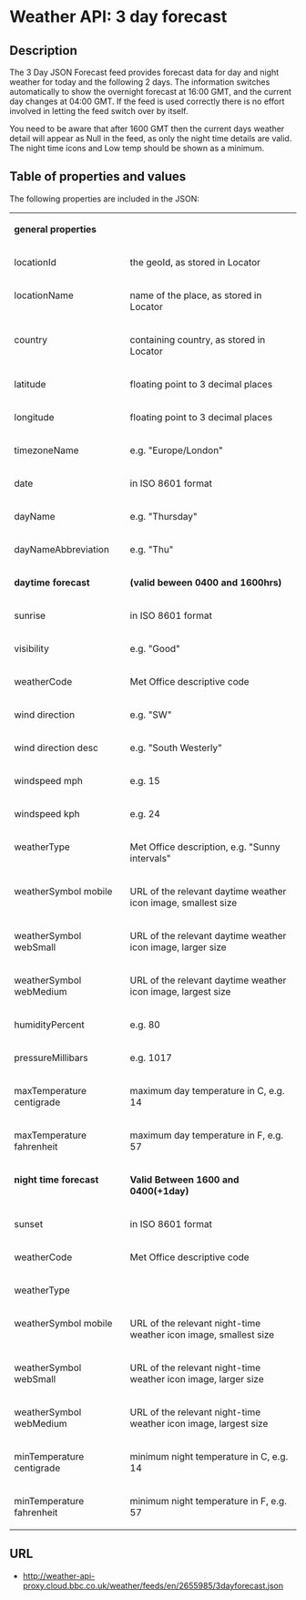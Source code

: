 # Weather API: 3 day forecast

## Description

The 3 Day JSON Forecast feed provides forecast data for day and night weather for today and the following 2 days. The information switches automatically to show the overnight forecast at 16:00 GMT, and the current day changes at 04:00 GMT. If the feed is used correctly there is no effort involved in letting the feed switch over by itself.

You need to be aware that after 1600 GMT then the current days weather detail will appear as Null in the feed, as only the night time details are valid. The night time icons and Low temp should be shown as a minimum.

## Table of properties and values

The following properties are included in the JSON:

<table cellspacing="0" cellpadding="0" class="table table-striped">
  <tbody>
    <tr>
      <td valign="top" class="td5">
        <p class="p4"><span class="s1"><b>general properties</b></span></p>
      </td>
      <td valign="top" class="td6">
        <p class="p4"><span class="s1"><b> </b></span></p>
      </td>
    </tr>
    <tr>
      <td valign="top" class="td7">
        <p class="p5"><span class="s1">locationId<span class="Apple-converted-space"> </span></span></p>
      </td>
      <td valign="top" class="td8">
        <p class="p5"><span class="s1">the geoId, as stored in Locator</span></p>
      </td>
    </tr>
    <tr>
      <td valign="top" class="td7">
        <p class="p5"><span class="s1">locationName</span></p>
      </td>
      <td valign="top" class="td8">
        <p class="p5"><span class="s1">name of the place, as stored in Locator</span></p>
      </td>
    </tr>
    <tr>
      <td valign="top" class="td7">
        <p class="p5"><span class="s1">country</span></p>
      </td>
      <td valign="top" class="td8">
        <p class="p5"><span class="s1">containing country, as stored in Locator</span></p>
      </td>
    </tr>
    <tr>
      <td valign="top" class="td7">
        <p class="p5"><span class="s1">latitude</span></p>
      </td>
      <td valign="top" class="td8">
        <p class="p5"><span class="s1">floating point to 3 decimal places</span></p>
      </td>
    </tr>
    <tr>
      <td valign="top" class="td7">
        <p class="p5"><span class="s1">longitude</span></p>
      </td>
      <td valign="top" class="td8">
        <p class="p5"><span class="s1">floating point to 3 decimal places</span></p>
      </td>
    </tr>
    <tr>
      <td valign="top" class="td7">
        <p class="p5"><span class="s1">timezoneName</span></p>
      </td>
      <td valign="top" class="td8">
        <p class="p5"><span class="s1">e.g. "Europe/London"</span></p>
      </td>
    </tr>
    <tr>
      <td valign="top" class="td7">
        <p class="p5"><span class="s1">date</span></p>
      </td>
      <td valign="top" class="td8">
        <p class="p5"><span class="s1">in ISO 8601 format</span></p>
      </td>
    </tr>
    <tr>
      <td valign="top" class="td7">
        <p class="p5"><span class="s1">dayName</span></p>
      </td>
      <td valign="top" class="td8">
        <p class="p5"><span class="s1">e.g. "Thursday"</span></p>
      </td>
    </tr>
    <tr>
      <td valign="top" class="td7">
        <p class="p5"><span class="s1">dayNameAbbreviation</span></p>
      </td>
      <td valign="top" class="td8">
        <p class="p5"><span class="s1">e.g. "Thu"</span></p>
      </td>
    </tr>
    <tr>
      <td valign="top" class="td9">
        <p class="p7"><span class="s1"><b>daytime forecast</b></span></p>
      </td>
      <td valign="top" class="td10">
        <p class="p7"><span class="s1"><b>(valid beween 0400 and 1600hrs)</b></span></p>
      </td>
    </tr>
    <tr>
      <td valign="top" class="td7">
        <p class="p5"><span class="s1">sunrise</span></p>
      </td>
      <td valign="top" class="td8">
        <p class="p5"><span class="s1">in ISO 8601 format</span></p>
      </td>
    </tr>
    <tr>
      <td valign="top" class="td7">
        <p class="p5"><span class="s1">visibility</span></p>
      </td>
      <td valign="top" class="td8">
        <p class="p5"><span class="s1">e.g. "Good"</span></p>
      </td>
    </tr>
    <tr>
      <td valign="top" class="td7">
        <p class="p5"><span class="s1">weatherCode</span></p>
      </td>
      <td valign="top" class="td8">
        <p class="p5"><span class="s1">Met Office descriptive code</span></p>
      </td>
    </tr>
    <tr>
      <td valign="top" class="td7">
        <p class="p5"><span class="s1">wind direction</span></p>
      </td>
      <td valign="top" class="td8">
        <p class="p5"><span class="s1">e.g. "SW"</span></p>
      </td>
    </tr>
    <tr>
      <td valign="top" class="td7">
        <p class="p5"><span class="s1">wind direction desc</span></p>
      </td>
      <td valign="top" class="td8">
        <p class="p5"><span class="s1">e.g. "South Westerly"</span></p>
      </td>
    </tr>
    <tr>
      <td valign="top" class="td7">
        <p class="p5"><span class="s1">windspeed mph</span></p>
      </td>
      <td valign="top" class="td8">
        <p class="p5"><span class="s1">e.g. 15</span></p>
      </td>
    </tr>
    <tr>
      <td valign="top" class="td7">
        <p class="p5"><span class="s1">windspeed kph</span></p>
      </td>
      <td valign="top" class="td8">
        <p class="p5"><span class="s1">e.g. 24</span></p>
      </td>
    </tr>
    <tr>
      <td valign="top" class="td7">
        <p class="p5"><span class="s1">weatherType</span></p>
      </td>
      <td valign="top" class="td8">
        <p class="p5"><span class="s1">Met Office description, e.g. "Sunny intervals"</span></p>
      </td>
    </tr>
    <tr>
      <td valign="top" class="td7">
        <p class="p5"><span class="s1">weatherSymbol mobile</span></p>
      </td>
      <td valign="top" class="td8">
        <p class="p5"><span class="s1">URL of the relevant daytime weather icon image, smallest size</span></p>
      </td>
    </tr>
    <tr>
      <td valign="top" class="td7">
        <p class="p5"><span class="s1">weatherSymbol webSmall</span></p>
      </td>
      <td valign="top" class="td8">
        <p class="p5"><span class="s1">URL of the relevant daytime weather icon image, larger size</span></p>
      </td>
    </tr>
    <tr>
      <td valign="top" class="td7">
        <p class="p5"><span class="s1">weatherSymbol webMedium</span></p>
      </td>
      <td valign="top" class="td8">
        <p class="p5"><span class="s1">URL of the relevant daytime weather icon image, largest size</span></p>
      </td>
    </tr>
    <tr>
      <td valign="top" class="td7">
        <p class="p5"><span class="s1">humidityPercent</span></p>
      </td>
      <td valign="top" class="td8">
        <p class="p5"><span class="s1">e.g. 80</span></p>
      </td>
    </tr>
    <tr>
      <td valign="top" class="td7">
        <p class="p5"><span class="s1">pressureMillibars</span></p>
      </td>
      <td valign="top" class="td8">
        <p class="p5"><span class="s1">e.g. 1017</span></p>
      </td>
    </tr>
    <tr>
      <td valign="top" class="td7">
        <p class="p5"><span class="s1">maxTemperature centigrade</span></p>
      </td>
      <td valign="top" class="td8">
        <p class="p5"><span class="s1">maximum day temperature in C, e.g. 14</span></p>
      </td>
    </tr>
    <tr>
      <td valign="top" class="td7">
        <p class="p5"><span class="s1">maxTemperature fahrenheit</span></p>
      </td>
      <td valign="top" class="td8">
        <p class="p5"><span class="s1">maximum day temperature in F, e.g. 57</span></p>
      </td>
    </tr>
    <tr>
      <td valign="top" class="td9">
        <p class="p7"><span class="s1"><b>night time forecast</b></span></p>
      </td>
      <td valign="top" class="td10">
        <p class="p7"><span class="s1"><b>Valid Between 1600 and 0400(+1day)</b></span></p>
      </td>
    </tr>
    <tr>
      <td valign="top" class="td7">
        <p class="p5"><span class="s1">sunset</span></p>
      </td>
      <td valign="top" class="td8">
        <p class="p5"><span class="s1">in ISO 8601 format</span></p>
      </td>
    </tr>
    <tr>
      <td valign="top" class="td7">
        <p class="p5"><span class="s1">weatherCode</span></p>
      </td>
      <td valign="top" class="td8">
        <p class="p5"><span class="s1">Met Office descriptive code</span></p>
      </td>
    </tr>
    <tr>
      <td valign="top" class="td7">
        <p class="p5"><span class="s1">weatherType</span></p>
      </td>
      <td valign="top" class="td8">
        <p class="p5"><span class="s1"> </span></p>
      </td>
    </tr>
    <tr>
      <td valign="top" class="td7">
        <p class="p5"><span class="s1">weatherSymbol mobile</span></p>
      </td>
      <td valign="top" class="td8">
        <p class="p5"><span class="s1">URL of the relevant night-time weather icon image, smallest size</span></p>
      </td>
    </tr>
    <tr>
      <td valign="top" class="td7">
        <p class="p5"><span class="s1">weatherSymbol webSmall</span></p>
      </td>
      <td valign="top" class="td8">
        <p class="p5"><span class="s1">URL of the relevant night-time weather icon image, larger size</span></p>
      </td>
    </tr>
    <tr>
      <td valign="top" class="td7">
        <p class="p5"><span class="s1">weatherSymbol webMedium</span></p>
      </td>
      <td valign="top" class="td8">
        <p class="p5"><span class="s1">URL of the relevant night-time weather icon image, largest size</span></p>
      </td>
    </tr>
    <tr>
      <td valign="top" class="td7">
        <p class="p5"><span class="s1">minTemperature centigrade</span></p>
      </td>
      <td valign="top" class="td8">
        <p class="p5"><span class="s1">minimum night temperature in C, e.g. 14</span></p>
      </td>
    </tr>
    <tr>
      <td valign="top" class="td7">
        <p class="p5"><span class="s1">minTemperature fahrenheit</span></p>
      </td>
      <td valign="top" class="td8">
        <p class="p5"><span class="s1">minimum night temperature in F, e.g. 57</span></p>
      </td>
    </tr>
  </tbody>
</table>

## URL

* http://weather-api-proxy.cloud.bbc.co.uk/weather/feeds/en/2655985/3dayforecast.json